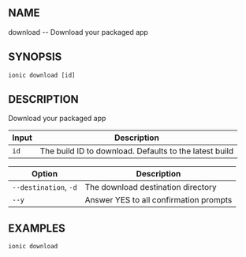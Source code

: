 
## NAME
download -- Download your packaged app
  
## SYNOPSIS
    ionic download [id]
  
## DESCRIPTION
Download your packaged app


Input | Description
----- | ----------
`id` | The build ID to download. Defaults to the latest build


Option | Description
------ | ----------
`--destination`, `-d` | The download destination directory
`--y` | Answer YES to all confirmation prompts

## EXAMPLES
    ionic download  
